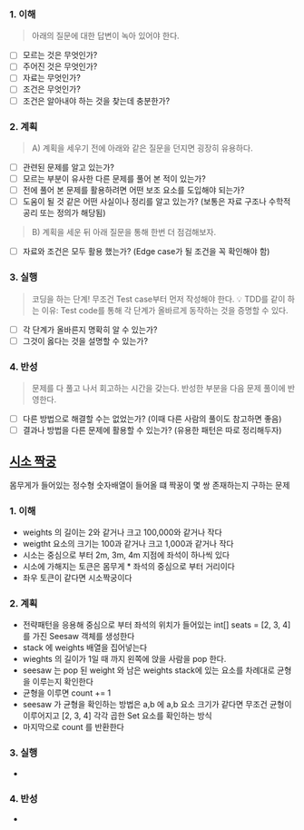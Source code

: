 ### 1. 이해
> 아래의 질문에 대한 답변이 녹아 있어야 한다.

- [ ] 모르는 것은 무엇인가?
- [ ] 주어진 것은 무엇인가?
- [ ] 자료는 무엇인가?
- [ ] 조건은 무엇인가?
- [ ] 조건은 알아내야 하는 것을 찾는데 충분한가?

### 2. 계획
> A) 계획을 세우기 전에 아래와 같은 질문을 던지면 굉장히 유용하다.

- [ ] 관련된 문제를 알고 있는가?
- [ ] 모르는 부분이 유사한 다른 문제를 풀어 본 적이 있는가?
- [ ] 전에 풀어 본 문제를 활용하려면 어떤 보조 요소를 도입해야 되는가?
- [ ] 도움이 될 것 같은 어떤 사실이나 정리를 알고 있는가? (보통은 자료 구조나 수학적 공리 또는 정의가 해당됨)

> B) 계획을 세운 뒤 아래 질문을 통해 한번 더 점검해보자.

- [ ] 자료와 조건은 모두 활용 했는가? (Edge case가 될 조건을 꼭 확인해야 함)

### 3. 실행
> 코딩을 하는 단계! 무조건 Test case부터 먼저 작성해야 한다.
💡 TDD를 같이 하는 이유: Test code를 통해 각 단계가 올바르게 동작하는 것을 증명할 수 있다.

- [ ] 각 단계가 올바른지 명확히 알 수 있는가?
- [ ] 그것이 옳다는 것을 설명할 수 있는가?

### 4. 반성
> 문제를 다 풀고 나서 회고하는 시간을 갖는다. 반성한 부분을 다음 문제 풀이에 반영한다.

- [ ] 다른 방법으로 해결할 수는 없었는가? (이때 다른 사람의 풀이도 참고하면 좋음)
- [ ] 결과나 방법을 다른 문제에 활용할 수 있는가? (유용한 패턴은 따로 정리해두자)

## [시소 짝궁](https://school.programmers.co.kr/learn/courses/30/lessons/152996)
몸무게가 들어있는 정수형 숫자배열이 들어올 떄 짝꿍이 몇 쌍 존재하는지 구하는 문제

### 1. 이해
- weights 의 길이는 2와 같거나 크고 100,000와 같거나 작다 
- weigtht 요소의 크기는 100과 같거나 크고 1,000과 같거나 작다
- 시소는 중심으로 부터 2m, 3m, 4m 지점에 좌석이 하나씩 있다
- 시소에 가해지는 토큰은 몸무게 * 좌석의 중심으로 부터 거리이다 
- 좌우 토큰이 같다면 시소짝궁이다

### 2. 계획
- 전략패턴을 응용해 중심으로 부터 좌석의 위치가 들어있는 int[] seats = [2, 3, 4] 를 가진 Seesaw 객체를 생성한다
- stack 에 weights 배열을 집어넣는다
- wieghts 의 길이가 1일 때 까지 왼쪽에 앉을 사람을 pop 한다. 
- seesaw 는 pop 된 weight 와 남은 weights stack에 있는 요소를 차례대로 균형을 이루는지 확인한다
- 균형을 이루면 count += 1
- seesaw 가 균형을 확인하는 방법은 a,b 에 a,b 요소 크기가 같다면 무조건 균형이 이루어지고 [2, 3, 4] 각각 곱한 Set 요소를 확인하는 방식 
- 마지막으로 count 를 반환한다


### 3. 실행
- 

### 4. 반성
-
